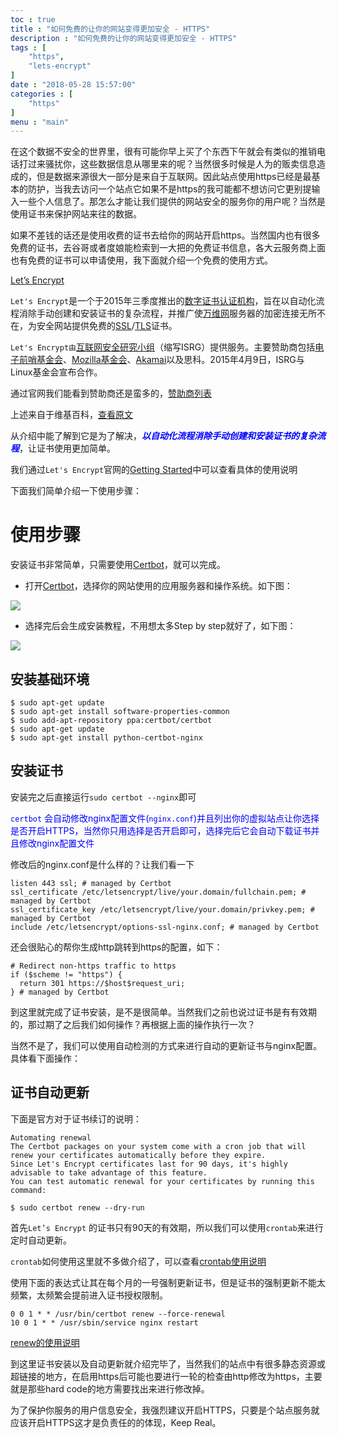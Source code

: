 ```yaml
---
toc : true
title : "如何免费的让你的网站变得更加安全 - HTTPS"
description : "如何免费的让你的网站变得更加安全 - HTTPS"
tags : [
	"https",
	"lets-encrypt"
]
date : "2018-05-28 15:57:00"
categories : [
    "https"
]
menu : "main"
---
```


在这个数据不安全的世界里，很有可能你早上买了个东西下午就会有类似的推销电话打过来骚扰你，这些数据信息从哪里来的呢？当然很多时候是人为的贩卖信息造成的，但是数据来源很大一部分是来自于互联网。因此站点使用https已经是最基本的防护，当我去访问一个站点它如果不是https的我可能都不想访问它更别提输入一些个人信息了。那怎么才能让我们提供的网站安全的服务你的用户呢？当然是使用证书来保护网站来往的数据。

如果不差钱的话还是使用收费的证书去给你的网站开启https。当然国内也有很多免费的证书，去谷哥或者度娘能检索到一大把的免费证书信息，各大云服务商上面也有免费的证书可以申请使用，我下面就介绍一个免费的使用方式。

[Let’s Encrypt](https://letsencrypt.org/)

`Let's Encrypt`是一个于2015年三季度推出的[数字证书认证机构](https://zh.wikipedia.org/wiki/%E6%95%B0%E5%AD%97%E8%AF%81%E4%B9%A6%E8%AE%A4%E8%AF%81%E6%9C%BA%E6%9E%84)，旨在以自动化流程消除手动创建和安装证书的复杂流程，并推广使[万维网](https://zh.wikipedia.org/wiki/%E8%90%AC%E7%B6%AD%E7%B6%B2)服务器的加密连接无所不在，为安全网站提供免费的[SSL](https://zh.wikipedia.org/wiki/SSL)/[TLS](https://zh.wikipedia.org/wiki/TLS)证书。

`Let's Encrypt由`[互联网安全研究小组](https://zh.wikipedia.org/w/index.php?title=%E4%BA%92%E8%81%94%E7%BD%91%E5%AE%89%E5%85%A8%E7%A0%94%E7%A9%B6%E5%B0%8F%E7%BB%84&action=edit&redlink=1)（缩写ISRG）提供服务。主要赞助商包括[电子前哨基金会](https://zh.wikipedia.org/wiki/%E7%94%B5%E5%AD%90%E5%89%8D%E5%93%A8%E5%9F%BA%E9%87%91%E4%BC%9A)、[Mozilla基金会](https://zh.wikipedia.org/wiki/Mozilla%E5%9F%BA%E9%87%91%E4%BC%9A)、[Akamai](https://zh.wikipedia.org/wiki/Akamai)以及思科。2015年4月9日，ISRG与Linux基金会宣布合作。

通过官网我们能看到赞助商还是蛮多的，[赞助商列表](https://letsencrypt.org/sponsors/)

上述来自于维基百科，[查看原文](https://zh.wikipedia.org/wiki/Let%27s_Encrypt)

从介绍中能了解到它是为了解决，<span style="color:blue">***以自动化流程消除手动创建和安装证书的复杂流程***</span>，让证书使用更加简单。

我们通过`Let's Encrypt`官网的[Getting Started](https://letsencrypt.org/getting-started/)中可以查看具体的使用说明

下面我们简单介绍一下使用步骤：

# 使用步骤

安装证书非常简单，只需要使用[Certbot](https://certbot.eff.org/)，就可以完成。

* 打开[Certbot](https://certbot.eff.org/)，选择你的网站使用的应用服务器和操作系统。如下图：

![](/img/certbot/1.png)

* 选择完后会生成安装教程，不用想太多Step by step就好了，如下图：

![](/img/certbot/2.png)

## 安装基础环境

```
$ sudo apt-get update
$ sudo apt-get install software-properties-common
$ sudo add-apt-repository ppa:certbot/certbot
$ sudo apt-get update
$ sudo apt-get install python-certbot-nginx 
```

## 安装证书

安装完之后直接运行`sudo certbot --nginx`即可

<span style="color:blue">`certbot` 会自动修改nginx配置文件(`nginx.conf`)并且列出你的虚拟站点让你选择是否开启HTTPS，当然你只用选择是否开启即可，选择完后它会自动下载证书并且修改nginx配置文件</span>

修改后的nginx.conf是什么样的？让我们看一下

```
listen 443 ssl; # managed by Certbot
ssl_certificate /etc/letsencrypt/live/your.domain/fullchain.pem; # managed by Certbot
ssl_certificate_key /etc/letsencrypt/live/your.domain/privkey.pem; # managed by Certbot
include /etc/letsencrypt/options-ssl-nginx.conf; # managed by Certbot
```

还会很贴心的帮你生成http跳转到https的配置，如下：

```
# Redirect non-https traffic to https
if ($scheme != "https") {
  return 301 https://$host$request_uri;
} # managed by Certbot
```

到这里就完成了证书安装，是不是很简单。当然我们之前也说过证书是有有效期的，那过期了之后我们如何操作？再根据上面的操作执行一次？

当然不是了，我们可以使用自动检测的方式来进行自动的更新证书与nginx配置。具体看下面操作：

## 证书自动更新

下面是官方对于证书续订的说明：

```
Automating renewal
The Certbot packages on your system come with a cron job that will renew your certificates automatically before they expire. 
Since Let's Encrypt certificates last for 90 days, it's highly advisable to take advantage of this feature. 
You can test automatic renewal for your certificates by running this command:

$ sudo certbot renew --dry-run
```

首先`Let’s Encrypt` 的证书只有90天的有效期，所以我们可以使用`crontab`来进行定时自动更新。

`crontab`如何使用这里就不多做介绍了，可以查看[crontab使用说明](https://ningyu1.github.io/linux-command/c/crontab.html)

使用下面的表达式让其在每个月的一号强制更新证书，但是证书的强制更新不能太频繁，太频繁会提前进入证书授权限制。

```
0 0 1 * * /usr/bin/certbot renew --force-renewal
10 0 1 * * /usr/sbin/service nginx restart
```

[renew的使用说明](https://certbot.eff.org/docs/using.html#renewal)


到这里证书安装以及自动更新就介绍完毕了，当然我们的站点中有很多静态资源或超链接的地方，在启用https后可能也要进行一轮的检查由http修改为https，主要就是那些hard code的地方需要找出来进行修改掉。

为了保护你服务的用户信息安全，我强烈建议开启HTTPS，只要是个站点服务就应该开启HTTPS这才是负责任的的体现，Keep Real。




